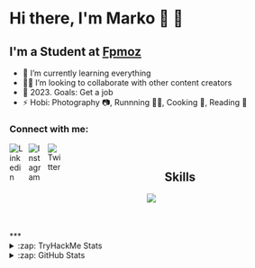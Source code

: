 # Hi there, I'm Marko 🧭 🤍

## I'm a Student at [Fpmoz][fakultet]

- 🌱 I’m currently learning everything 
- 🤝🏻 I’m looking to collaborate with other content creators
- 🥅 2023. Goals: Get a job 
- ⚡ Hobi: Photography 📷, Runnning 🏃‍♂️, Cooking 🍣, Reading 📘


### Connect with me:

[<img align="left" alt="Linkedin" width="24px" src="https://skillicons.dev/icons?i=linkedin" style="padding-right:10px;" />][linkedin]
[<img align="left" alt="Instagram" width="24px" src="https://skillicons.dev/icons?i=instagram" style="padding-right:10px;" />][instagram]
[<img align="left" alt="Twitter" width="24px" src="https://skillicons.dev/icons?i=twitter" style="padding-right:10px;" />][twitter]

</br>


<h2 align="center">Skills </h2>

<p align="center">
  <a href="https://skillicons.dev">
    <img src="https://skillicons.dev/icons?i=html,css,tailwind,js,typescript,react,linux,bash,nvim" />
  </a>
</p>



<br />




</br>
***

<details>

  <summary>:zap: TryHackMe Stats</summary>

![Tryhackme](./img/m4ke99.png)
</details>



<details>

  <summary>:zap: GitHub Stats</summary>

![Anurag's GitHub stats](https://github-readme-stats.vercel.app/api?username=matesic42&show_icons=true&theme=cobalt2)
</details>



[twitter]: https://twitter.com/matesicmarko9
[instagram]: https://instagram.com/mmmatesic
[linkedin]: https://www.linkedin.com/in/marko-mate%C5%A1i%C4%87-12b714217/
[fakultet]: https://www.fpmoz.sum.ba/index.php?lang=hr
